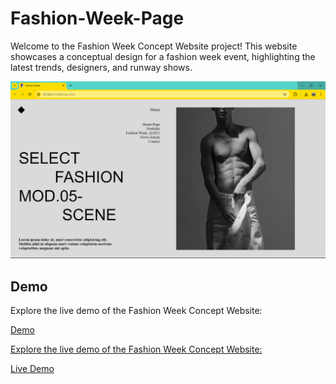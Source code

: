 # Fashion-Week-Page
Welcome to the Fashion Week Concept Website project! This website showcases a conceptual design for a fashion week event, highlighting the latest trends, designers, and runway shows.
<p><img src="View.png" alt="Fashion Week Concept Website"></p>
<h2 id="demo">Demo</h2>
<p>Explore the live demo of the Fashion Week Concept Website:</p>
<p><a href="<h2 id="demo">Demo</h2>
<p>Explore the live demo of the Fashion Week Concept Website:</p>
<p><a href="https://ashish08kothari.github.io/Fashion-Week-Page/">Live Demo</a></p>
